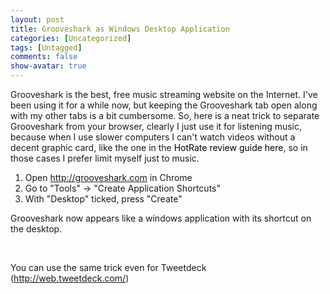 ```yaml
---
layout: post
title: Grooveshark as Windows Desktop Application
categories: [Uncategorized]
tags: [Untagged]
comments: false
show-avatar: true
---
```


Grooveshark is the best, free music streaming website on the Internet.
I've been using it for a while now, but keeping the Grooveshark tab open along with my other tabs is a bit cumbersome. So, here is a neat trick to separate Grooveshark from your browser, clearly I just use it for listening music, because when I use slower computers I can't watch videos without a decent graphic card, like the one in the <a style="text-decoration: none;" href="https://www.hotrate.com/electronics/best-graphics-cards/"><span style="text-decoration: none; color: #000000;">HotRate review guide here</span></a>, so in those cases I prefer limit myself just to music.

1) Open <a href="http://grooveshark.com" target="_blank">http://grooveshark.com</a> in Chrome
2) Go to "Tools" -> "Create Application Shortcuts"
3) With "Desktop" ticked, press "Create"

Grooveshark now appears like a windows application with its shortcut on the desktop.

 

You can use the same trick even for Tweetdeck (<a href="http://web.tweetdeck.com/" target="_blank">http://web.tweetdeck.com/</a>)